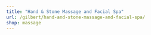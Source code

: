 ```yaml
---
title: "Hand & Stone Massage and Facial Spa"
url: /gilbert/hand-and-stone-massage-and-facial-spa/
shop: massage
---
```


